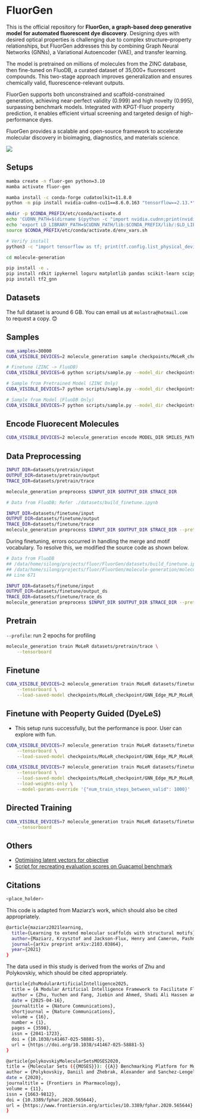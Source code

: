 # FluorGen

This is the official repository for **FluorGen, a graph-based deep generative model for automated fluorescent dye discovery**. Designing dyes with desired optical properties is challenging due to complex structure–property relationships, but FluorGen addresses this by combining Graph Neural Networks (GNNs), a Variational Autoencoder (VAE), and transfer learning.

The model is pretrained on millions of molecules from the ZINC database, then fine-tuned on FluoDB, a curated dataset of 35,000+ fluorescent compounds. This two-stage approach improves generalization and ensures chemically valid, fluorescence-relevant outputs.

FluorGen supports both unconstrained and scaffold-constrained generation, achieving near-perfect validity (0.999) and high novelty (0.995), surpassing benchmark models. Integrated with KPGT-Fluor property prediction, it enables efficient virtual screening and targeted design of high-performance dyes.

FluorGen provides a scalable and open-source framework to accelerate molecular discovery in bioimaging, diagnostics, and materials science.

![](./flowchart.png)

## Setups

```bash
mamba create -n fluor-gen python=3.10
mamba activate fluor-gen

mamba install -c conda-forge cudatoolkit=11.8.0
python -m pip install nvidia-cudnn-cu11==8.6.0.163 "tensorflow==2.13.*"

mkdir -p $CONDA_PREFIX/etc/conda/activate.d
echo 'CUDNN_PATH=$(dirname $(python -c "import nvidia.cudnn;print(nvidia.cudnn.__file__)"))' >> $CONDA_PREFIX/etc/conda/activate.d/env_vars.sh
echo 'export LD_LIBRARY_PATH=$CUDNN_PATH/lib:$CONDA_PREFIX/lib/:$LD_LIBRARY_PATH' >> $CONDA_PREFIX/etc/conda/activate.d/env_vars.sh
source $CONDA_PREFIX/etc/conda/activate.d/env_vars.sh

# Verify install
python3 -c "import tensorflow as tf; print(tf.config.list_physical_devices('GPU'))"

cd molecule-generation

pip install -e .
pip install rdkit ipykernel loguru matplotlib pandas scikit-learn scipy tqdm dpu-utils more-itertools numpy protobuf
pip install tf2_gnn
```

## Datasets

The full dataset is around 6 GB. You can email us at `molastra@hotmail.com` to request a copy. 😊

## Samples

```bash
num_samples=30000
CUDA_VISIBLE_DEVICES=2 molecule_generation sample checkpoints/MoLeR_checkpoint $num_samples

# Finetune (ZINC -> FluoDB)
CUDA_VISIBLE_DEVICES=6 python scripts/sample.py --model_dir checkpoints/finetune --output_path fluorgen_gen.csv

# Sample from Pretrained Model (ZINC Only)
CUDA_VISIBLE_DEVICES=7 python scripts/sample.py --model_dir checkpoints/MoLeR_checkpoint --output_path fluorgen_gen.csv

# Sample from Model (FluoDB Only)
CUDA_VISIBLE_DEVICES=7 python scripts/sample.py --model_dir checkpoints/train --output_path fluorgen_train_gen.csv
```

## Encode Fluorecent Molecules

```bash
CUDA_VISIBLE_DEVICES=2 molecule_generation encode MODEL_DIR SMILES_PATH OUTPUT_PATH
```

## Data Preprocessing

```bash
INPUT_DIR=datasets/pretrain/input
OUTPUT_DIR=datasets/pretrain/output
TRACE_DIR=datasets/pretrain/trace

molecule_generation preprocess $INPUT_DIR $OUTPUT_DIR $TRACE_DIR
```

```bash
# Data from FluoDB; Refer ./datasets/build_finetune.ipynb

INPUT_DIR=datasets/finetune/input
OUTPUT_DIR=datasets/finetune/output
TRACE_DIR=datasets/finetune/trace
molecule_generation preprocess $INPUT_DIR $OUTPUT_DIR $TRACE_DIR --pretrained-model-path checkpoints/MoLeR_checkpoint/GNN_Edge_MLP_MoLeR__2022-02-24_07-16-23_best.pkl
```

During finetuning, errors occurred in handling the merge and motif vocabulary. To resolve this, we modified the source code as shown below.

```bash
# Data from FluoDB
## /data/home/silong/projects/fluor/FluorGen/datasets/build_finetune.ipynb
## /data/home/silong/projects/fluor/FluorGen/molecule-generation/molecule_generation/chem/molecule_dataset_utils.py
## Line 671

INPUT_DIR=datasets/finetune/input
OUTPUT_DIR=datasets/finetune/output_ds
TRACE_DIR=datasets/finetune/trace_ds
molecule_generation preprocess $INPUT_DIR $OUTPUT_DIR $TRACE_DIR --pretrained-model-path checkpoints/MoLeR_checkpoint/GNN_Edge_MLP_MoLeR__2022-02-24_07-16-23_best.pkl
```

## Pretrain

`--profile`: run 2 epochs for profiling

```bash
molecule_generation train MoLeR datasets/pretrain/trace \
    --tensorboard
```

## Finetune

```bash
CUDA_VISIBLE_DEVICES=2 molecule_generation train MoLeR datasets/finetune/trace \
    --tensorboard \
    --load-saved-model checkpoints/MoLeR_checkpoint/GNN_Edge_MLP_MoLeR__2022-02-24_07-16-23_best.pkl
```

## Finetune with Peoperty Guided (DyeLeS)

- This setup runs successfully, but the performance is poor. User can explore with fun.

```bash
CUDA_VISIBLE_DEVICES=7 molecule_generation train MoLeR datasets/finetune/trace_ds \
    --tensorboard \
    --load-saved-model checkpoints/MoLeR_checkpoint/GNN_Edge_MLP_MoLeR__2022-02-24_07-16-23_best.pkl

CUDA_VISIBLE_DEVICES=7 molecule_generation train MoLeR datasets/finetune/trace_ds \
    --tensorboard \
    --load-saved-model checkpoints/MoLeR_checkpoint/GNN_Edge_MLP_MoLeR__2022-02-24_07-16-23_best.pkl \
    --load-weights-only \
    --model-params-override '{"num_train_steps_between_valid": 1000}'
```

## Directed Training

```bash
CUDA_VISIBLE_DEVICES=7 molecule_generation train MoLeR datasets/finetune/trace \
    --tensorboard
```

## Others

- [Optimising latent vectors for objective](https://github.com/microsoft/molecule-generation/issues/64)
- [Script for recreating evaluation scores on Guacamol benchmark](https://github.com/microsoft/molecule-generation/issues/43)

## Citations

```bash
<place_holder>
```

This code is adapted from Maziarz’s work, which should also be cited appropriately.

```bash
@article{maziarz2021learning,
  title={Learning to extend molecular scaffolds with structural motifs},
  author={Maziarz, Krzysztof and Jackson-Flux, Henry and Cameron, Pashmina and Sirockin, Finton and Schneider, Nadine and Stiefl, Nikolaus and Segler, Marwin and Brockschmidt, Marc},
  journal={arXiv preprint arXiv:2103.03864},
  year={2021}
}
```

The data used in this study is derived from the works of Zhu and Polykovskiy, which should be cited appropriately.

```bash
@article{zhuModularArtificialIntelligence2025,
  title = {A Modular Artificial Intelligence Framework to Facilitate Fluorophore Design},
  author = {Zhu, Yuchen and Fang, Jiebin and Ahmed, Shadi Ali Hassen and Zhang, Tao and Zeng, Su and Liao, Jia-Yu and Ma, Zhongjun and Qian, Linghui},
  date = {2025-04-16},
  journaltitle = {Nature Communications},
  shortjournal = {Nature Communications},
  volume = {16},
  number = {1},
  pages = {3598},
  issn = {2041-1723},
  doi = {10.1038/s41467-025-58881-5},
  url = {https://doi.org/10.1038/s41467-025-58881-5}
}
```

```bash
@article{polykovskiyMolecularSetsMOSES2020,
title = {Molecular Sets ({{MOSES}}): {{A}} Benchmarking Platform for Molecular Generation Models},
author = {Polykovskiy, Daniil and Zhebrak, Alexander and Sanchez-Lengeling, Benjamin and Golovanov, Sergey and Tatanov, Oktai and Belyaev, Stanislav and Kurbanov, Rauf and Artamonov, Aleksey and Aladinskiy, Vladimir and Veselov, Mark and Kadurin, Artur and Johansson, Simon and Chen, Hongming and Nikolenko, Sergey and Aspuru-Guzik, Alán and Zhavoronkov, Alex},
date = {2020},
journaltitle = {Frontiers in Pharmacology},
volume = {11},
issn = {1663-9812},
doi = {10.3389/fphar.2020.565644},
url = {https://www.frontiersin.org/articles/10.3389/fphar.2020.565644}
}
```
